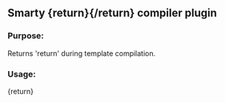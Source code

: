 ## Smarty {return}{/return} compiler plugin

### Purpose:
Returns 'return' during template compilation.

### Usage:
{return}
